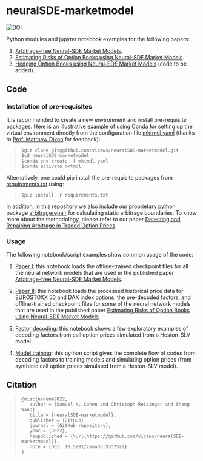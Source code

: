 # neuralSDE-marketmodel

[![DOI](https://zenodo.org/badge/397935869.svg)](https://zenodo.org/badge/latestdoi/397935869)

Python modules and jupyter notebook examples for the following papers: 
1. [Arbitrage-free Neural-SDE Market Models](https://arxiv.org/abs/2105.11053).
2. [Estimating Risks of Option Books using Neural-SDE Market Models](https://arxiv.org/abs/2202.07148).
3. [Hedging Option Books using Neural-SDE Market Models](https://arxiv.org/abs/2205.15991) (code to be added).
 

## Code

### Installation of pre-requisites

It is recommended to create a new environment and install pre-requisite
packages. Here is an illustrative example of using [Conda](https://docs.conda.io/en/latest/)
for setting up the virtual environment directly from the configuration file [mktmdl.yaml](mktmdl.yaml) 
(thanks to [Prof. Matthew Dixon](http://mypages.iit.edu/~mdixon7/) for feedback):

>```
>$git clone git@github.com:vicaws/neuralSDE-marketmodel.git
>$cd neuralSDE-marketmodel
>$conda env create -f mktmdl.yaml
>$conda activate mktmdl
>```

Alternatively, one could pip install the pre-requisite packages from [requirements.txt](requirements.txt)
using:
>```
>$pip install -r requirements.txt
>```

In addition, in this repository we also include our proprietary python package 
[arbitragerepair](https://github.com/vicaws/arbitragerepair) for calculating 
static arbitrage boundaries. To know more about the methodology, please refer to
our paper 
[Detecting and Repairing Arbitrage in Traded Option Prices](https://www.tandfonline.com/eprint/YQKWWNED73HSPVGC5ZBE/full?target=10.1080/1350486X.2020.1846573).

### Usage

The following notebook/script examples show common usage of the code:

1. [Paper I](notebook/paper1_hestonslv_experiments.ipynb): this notebook loads the offline-trained 
   checkpoint files for all the neural network models that are used in the 
   published paper [Arbitrage-free Neural-SDE Market Models](https://arxiv.org/abs/2105.11053).
2. [Paper II](notebook/paper2_optionmetrics_VaR.ipynb): this notebook loads the 
   processed historical price data for EUROSTOXX 50 and DAX index options, the 
   pre-decoded factors, and offline-trained checkpoint files for some of the 
   neural network models that are used in the published paper
   [Estimating Risks of Option Books using Neural-SDE Market Models](https://arxiv.org/abs/2202.07148).

3. [Factor decoding](notebook/factors.ipynb): this notebook shows a few exploratory examples of decoding 
   factors from call option prices simulated from a Heston-SLV model.

4. [Model training](main.py): this python script gives the complete flow of 
   codes from decoding factors to training models and simulating option prices 
   (from synthetic call option prices simulated from a Heston-SLV model).

## Citation
>```
>@misc{nsdemm2022,
>    author = {Samuel N. Cohen and Christoph Reisinger and Sheng Wang},  
>    title = {neuralSDE-marketmodel},
>    publisher = {GitHub},
>    journal = {GitHub repository},
>    year = {2022},
>    howpublished = {\url{https://github.com/vicaws/neuralSDE-marketmodel}},
>    note = {DOI: 10.5281/zenodo.5337522}
>}
>```
